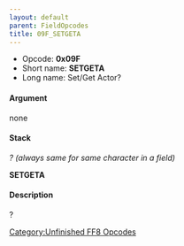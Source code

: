 ```yaml
---
layout: default
parent: FieldOpcodes
title: 09F_SETGETA
---
```


-   Opcode: **0x09F**
-   Short name: **SETGETA**
-   Long name: Set/Get Actor?

#### Argument

none

#### Stack

  
*? (always same for same character in a field)*

**SETGETA**

#### Description

?

[Category:Unfinished FF8 Opcodes](../../../../Category:Unfinished_FF8_Opcodes.md)
